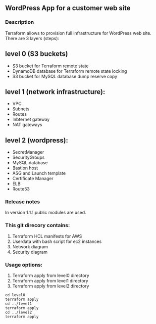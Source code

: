 ## WordPress App for a customer web site

### Description
Terraform allows to provision full infrastructure for WordPress web site. There are 3 layers (steps):
## level 0 (S3 buckets)
- S3 bucket for Terraform remote state
- DynamoDB database for Terraform remote state locking
- S3 bucket for MySQL database dump reserve copy

## level 1 (network infrastructure):
- VPC
- Subnets
- Routes
- Inbternet gateway
- NAT gateways

## level 2 (wordpress):
- SecretManager
- SecurityGroups
- MySQL database
- Bastion host
- ASG and Launch template
- Certificate Manager
- ELB
- Route53

### Release notes
In version 1.1.1 public modules are used.

### This git direcory contains:
1. Terraform HCL manifests for AWS
2. Userdata with bash script for ec2 instances
3. Network diagram
4. Security diagram

### Usage options:
1. Terraform apply from level0 directory
2. Terraform apply from level1 directory
3. Terraform apply from level2 directory
```
cd level0
terraform apply
cd ../level1
terraform apply
cd ../level2
terraform apply
```
